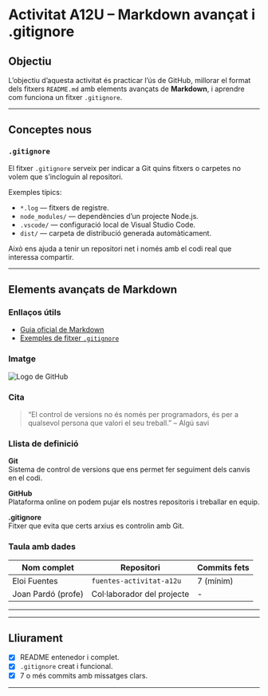 #  Activitat A12U – Markdown avançat i .gitignore

##  Objectiu
L’objectiu d’aquesta activitat és practicar l’ús de GitHub, millorar el format dels fitxers `README.md` amb elements avançats de **Markdown**, i aprendre com funciona un fitxer `.gitignore`.

---

##  Conceptes nous

###  `.gitignore`
El fitxer `.gitignore` serveix per indicar a Git quins fitxers o carpetes no volem que s’incloguin al repositori.

Exemples típics:
- `*.log` — fitxers de registre.
- `node_modules/` — dependències d’un projecte Node.js.
- `.vscode/` — configuració local de Visual Studio Code.
- `dist/` — carpeta de distribució generada automàticament.

Això ens ajuda a tenir un repositori net i només amb el codi real que interessa compartir.

---

##  Elements avançats de Markdown

###  Enllaços útils

- [Guia oficial de Markdown](https://www.markdownguide.org/)
- [Exemples de fitxer `.gitignore`](https://github.com/github/gitignore)

###  Imatge

![Logo de GitHub](https://github.githubassets.com/images/modules/logos_page/GitHub-Mark.png)

###  Cita

> “El control de versions no és només per programadors, és per a qualsevol persona que valori el seu treball.” – Algú savi

###  Llista de definició

**Git**  
Sistema de control de versions que ens permet fer seguiment dels canvis en el codi.

**GitHub**  
Plataforma online on podem pujar els nostres repositoris i treballar en equip.

**.gitignore**  
Fitxer que evita que certs arxius es controlin amb Git.

###  Taula amb dades

| Nom complet        | Repositori                     | Commits fets |
|--------------------|--------------------------------|---------------|
| Eloi Fuentes       | `fuentes-activitat-a12u`       | 7 (mínim)     |
| Joan Pardó (profe) | Col·laborador del projecte     | -             |

---


---

##  Lliurament

- [x] README entenedor i complet.
- [x] `.gitignore` creat i funcional.
- [x] 7 o més commits amb missatges clars.

---






